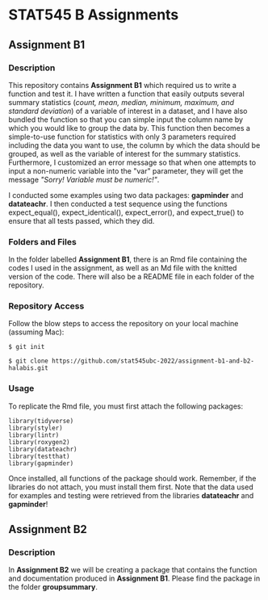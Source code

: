 # STAT545 B Assignments 

## Assignment B1

### Description
This repository contains **Assignment B1** which required us to write a function and test it. I have written a function that easily outputs several summary statistics (*count, mean, median, minimum, maximum, and standard deviation*) of a variable of interest in a dataset, and I have also bundled the function so that you can simple input the column name by which you would like to group the data by. This function then becomes a simple-to-use function for statistics with only 3 parameters required including the data you want to use, the column by which the data should be grouped, as well as the variable of interest for the summary statistics. Furthermore, I customized an error message so that when one attempts to input a non-numeric variable into the "var" parameter, they will get the message *"Sorry! Variable must be numeric!"*.

I conducted some examples using two data packages: **gapminder** and **datateachr**. I then conducted a test sequence using the functions expect_equal(), expect_identical(), expect_error(), and expect_true() to ensure that all tests passed, which they did.

### Folders and Files

In the folder labelled **Assignment B1**, there is an Rmd file containing the codes I used in the assignment, as well as an Md file with the knitted version of the code. There will also be a README file in each folder of the repository.

### Repository Access

Follow the blow steps to access the repository on your local machine (assuming Mac):

```{r}
$ git init
```

```{r}
$ git clone https://github.com/stat545ubc-2022/assignment-b1-and-b2-halabis.git
```


### Usage

To replicate the Rmd file, you must first attach the following packages:

```{r}
library(tidyverse)
library(styler)
library(lintr)
library(roxygen2)
library(datateachr)
library(testthat)
library(gapminder)
```

Once installed, all functions of the package should work. Remember, if the libraries do not attach, you must install them first. Note that the data used for examples and testing were retrieved from the libraries **datateachr** and **gapminder**!

## Assignment B2

### Description

In **Assignment B2** we will be creating a package that contains the function and documentation produced in **Assignment B1**. Please find the package in the folder **groupsummary**.
